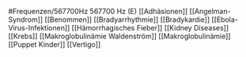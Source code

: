 #Frequenzen/567700Hz
567700 Hz (E)
[[Adhäsionen]]
[[Angelman-Syndrom]]
[[Benommen]]
[[Bradyarrhythmie]]
[[Bradykardie]]
[[Ebola-Virus-Infektionen]]
[[Hämorrhagisches Fieber]]
[[Kidney Diseases]]
[[Krebs]]
[[Makroglobulinämie Waldenström]]
[[Makroglobulinämie]]
[[Puppet Kinder]]
[[Vertigo]]